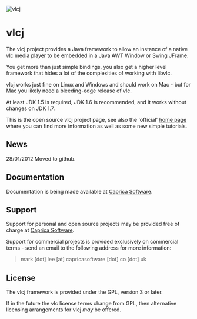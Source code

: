 ![vlcj](https://github.com/caprica/vlcj/raw/master/etc/vlcj-logo.png "vlcj")

vlcj
====

The vlcj project provides a Java framework to allow an instance of a native
[vlc](http://www.videolan.org/vlc "vlc") media player to be embedded in a Java 
AWT Window or Swing JFrame. 

You get more than just simple bindings, you also get a higher level framework
that hides a lot of the complexities of working with libvlc.

vlcj works just fine on Linux and Windows and should work on Mac - but for Mac
you likely need a bleeding-edge release of vlc.

At least JDK 1.5 is required, JDK 1.6 is recommended, and it works without 
changes on JDK 1.7.

This is the open source vlcj project page, see also the 'official' 
[home page](http://www.capricasoftware.co.uk/vlcj "Official vlcj home page at Caprica Software")
where you can find more information as well as some new simple tutorials.

News
----

28/01/2012 Moved to github.

Documentation
-------------

Documentation is being made available at [Caprica Software](http://www.capricasoftware.co.uk/wiki "Caprica Software WIKI"). 

Support
-------

Support for personal and open source projects may be provided free of charge at 
[Caprica Software](http://www.capricasoftware.co.uk/forum "Caprica Software Forums").

Support for commercial projects is provided exclusively on commercial terms -
send an email to the following address for more information:

> mark [dot] lee [at] capricasoftware [dot] co [dot] uk

License
-------

The vlcj framework is provided under the GPL, version 3 or later.

If in the future the vlc license terms change from GPL, then alternative 
licensing arrangements for vlcj *may* be offered.
 